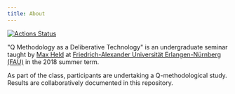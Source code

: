 ```yaml
---
title: About
---
```


 [![Actions Status](https://wdp9fww0r9.execute-api.us-west-2.amazonaws.com/production/badge/soztag/qdelib)](https://github.com/soztag/qdelib/actions)

"Q Methodology as a Deliberative Technology" is an undergraduate seminar taught by [Max Held](http://www.maxheld.de) at [Friedrich-Alexander Universität Erlangen-Nürnberg (FAU)](https://www.fau.de) in the 2018 summer term.

As part of the class, participants are undertaking a Q-methodological study.
Results are collaboratively documented in this repository.
